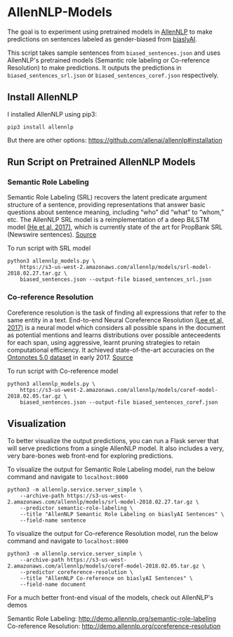 # AllenNLP-Models
The goal is to experiment using pretrained models in [AllenNLP](https://allennlp.org/) to make predictions on sentences labeled as gender-biased from [biaslyAI](biaslyAI.com). 

This script takes sample sentences from `biased_sentences.json` and uses AllenNLP's pretrained models (Semantic role labeling or Co-reference Resolution) to make predictions. It outputs the predictions in `biased_sentences_srl.json` or `biased_sentences_coref.json` respectively.

## Install AllenNLP

I installed AllenNLP using pip3:

```
pip3 install allennlp
```

But there are other options: https://github.com/allenai/allennlp#installation

## Run Script on Pretrained AllenNLP Models

### Semantic Role Labeling 
Semantic Role Labeling (SRL) recovers the latent predicate argument structure of a sentence, providing representations that answer basic questions about sentence meaning, including “who” did “what” to “whom,” etc. The AllenNLP SRL model is a reimplementation of a deep BiLSTM model [(He et al, 2017)](https://www.semanticscholar.org/paper/Deep-Semantic-Role-Labeling%3A-What-Works-and-What's-He-Lee/a4dd3beea286a20c4e4f66436875932d597190bc), which is currently state of the art for PropBank SRL (Newswire sentences). [Source](https://allennlp.org/)

To run script with SRL model

```
python3 allennlp_models.py \
    https://s3-us-west-2.amazonaws.com/allennlp/models/srl-model-2018.02.27.tar.gz \
    biased_sentences.json --output-file biased_sentences_srl.json
```

### Co-reference Resolution
Coreference resolution is the task of finding all expressions that refer to the same entity in a text. End-to-end Neural Coreference Resolution [(Lee et al, 2017)](https://www.semanticscholar.org/paper/End-to-end-Neural-Coreference-Resolution-Lee-He/8ae1af4a424f5e464d46903bc3d18fe1cf1434ff) is a neural model which considers all possible spans in the document as potential mentions and learns distributions over possible anteceedents for each span, using aggressive, learnt pruning strategies to retain computational efficiency. It achieved state-of-the-art accuracies on the [Ontonotes 5.0 dataset](http://cemantix.org/data/ontonotes.html) in early 2017. [Source](https://allennlp.org/)


To run script with Co-reference model

```
python3 allennlp_models.py \
    https://s3-us-west-2.amazonaws.com/allennlp/models/coref-model-2018.02.05.tar.gz \
    biased_sentences.json --output-file biased_sentences_coref.json
```

## Visualization

To better visualize the output predictions, you can run a Flask server that will serve predictions from a single AllenNLP model.
It also includes a very, very bare-bones web front-end for exploring predictions.

To visualize the output for Semantic Role Labeling model, run the below command and navigate to `localhost:8000`

```
python3 -m allennlp.service.server_simple \
    --archive-path https://s3-us-west-2.amazonaws.com/allennlp/models/srl-model-2018.02.27.tar.gz \
    --predictor semantic-role-labeling \
    --title "AllenNLP Semantic Role Labeling on biaslyAI Sentences" \
    --field-name sentence
```

To visualize the output for Co-reference Resolution model, run the below command and navigate to `localhost:8000`

```
python3 -m allennlp.service.server_simple \
    --archive-path https://s3-us-west-2.amazonaws.com/allennlp/models/coref-model-2018.02.05.tar.gz \
    --predictor coreference-resolution \
    --title "AllenNLP Co-reference on biaslyAI Sentences" \
    --field-name document
```

For a much better front-end visual of the models, check out AllenNLP's demos

Semantic Role Labeling: http://demo.allennlp.org/semantic-role-labeling
Co-reference Resolution: http://demo.allennlp.org/coreference-resolution
